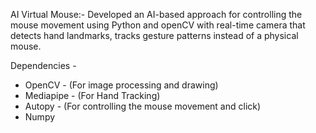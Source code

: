 AI Virtual Mouse:-
Developed an AI-based approach for controlling the mouse movement using Python and openCV with real-time camera that detects hand landmarks,
tracks gesture patterns instead of a physical mouse.

Dependencies -

- OpenCV - (For image processing and drawing)
- Mediapipe - (For Hand Tracking)
- Autopy - (For controlling the mouse movement and click)
- Numpy
